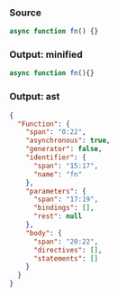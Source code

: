 ### Source
```js parse:expr
async function fn() {}
```

### Output: minified
```js
async function fn(){}
```

### Output: ast
```json
{
  "Function": {
    "span": "0:22",
    "asynchronous": true,
    "generator": false,
    "identifier": {
      "span": "15:17",
      "name": "fn"
    },
    "parameters": {
      "span": "17:19",
      "bindings": [],
      "rest": null
    },
    "body": {
      "span": "20:22",
      "directives": [],
      "statements": []
    }
  }
}
```
